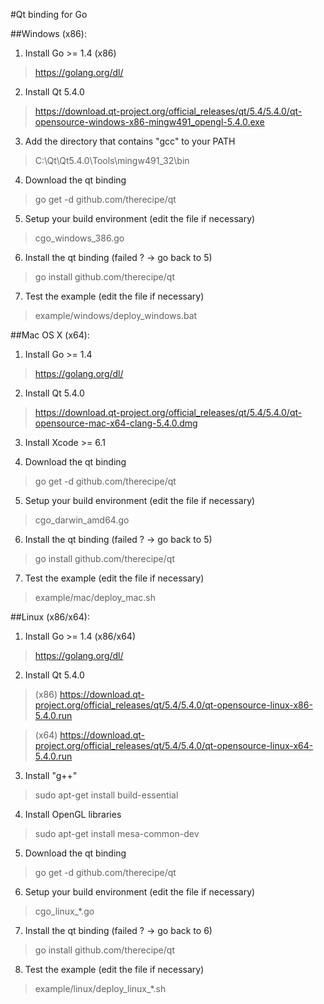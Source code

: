 #Qt binding for Go

##Windows (x86):

1. Install Go >= 1.4 (x86)
> https://golang.org/dl/

2. Install Qt 5.4.0
> https://download.qt-project.org/official_releases/qt/5.4/5.4.0/qt-opensource-windows-x86-mingw491_opengl-5.4.0.exe

3. Add the directory that contains "gcc" to your PATH
> C:\Qt\Qt5.4.0\Tools\mingw491_32\bin

4. Download the qt binding
> go get -d github.com/therecipe/qt

5. Setup your build environment (edit the file if necessary)
> cgo_windows_386.go

6. Install the qt binding (failed ? -> go back to 5)
> go install github.com/therecipe/qt

7. Test the example (edit the file if necessary)
> example/windows/deploy_windows.bat

##Mac OS X (x64):

1. Install Go >= 1.4
> https://golang.org/dl/

2. Install Qt 5.4.0
> https://download.qt-project.org/official_releases/qt/5.4/5.4.0/qt-opensource-mac-x64-clang-5.4.0.dmg

3. Install Xcode >= 6.1

4. Download the qt binding
> go get -d github.com/therecipe/qt

5. Setup your build environment (edit the file if necessary)
> cgo_darwin_amd64.go

6. Install the qt binding (failed ? -> go back to 5)
> go install github.com/therecipe/qt

7. Test the example (edit the file if necessary)
> example/mac/deploy_mac.sh

##Linux (x86/x64):

1. Install Go >= 1.4 (x86/x64)
> https://golang.org/dl/

2. Install Qt 5.4.0 

  >(x86) https://download.qt-project.org/official_releases/qt/5.4/5.4.0/qt-opensource-linux-x86-5.4.0.run
  
  >(x64) https://download.qt-project.org/official_releases/qt/5.4/5.4.0/qt-opensource-linux-x64-5.4.0.run
  
3. Install "g++"
> sudo apt-get install build-essential

4. Install OpenGL libraries
> sudo apt-get install mesa-common-dev

5. Download the qt binding
> go get -d github.com/therecipe/qt

6. Setup your build environment (edit the file if necessary)
> cgo_linux_*.go

7. Install the qt binding (failed ? -> go back to 6)
> go install github.com/therecipe/qt

8. Test the example (edit the file if necessary)
> example/linux/deploy_linux_*.sh